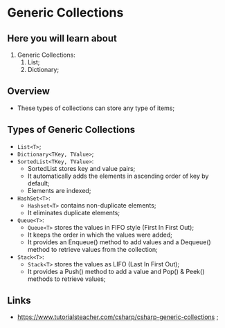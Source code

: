 # Generic Collections

## Here you will learn about

1. Generic Collections:
   1. List;
   2. Dictionary;

## Overview

- These types of collections can store any type of items;

## Types of Generic Collections

- `List<T>`;
- `Dictionary<TKey, TValue>`;
- `SortedList<TKey, TValue>`:
  - SortedList stores key and value pairs;
  - It automatically adds the elements in ascending order of key by default;
  - Elements are indexed;
- `HashSet<T>`:
  - `Hashset<T>` contains non-duplicate elements;
  - It eliminates duplicate elements;
- `Queue<T>`:
  - `Queue<T>` stores the values in FIFO style (First In First Out);
  - It keeps the order in which the values were added;
  - It provides an Enqueue() method to add values and a Dequeue() method to retrieve values from the collection;
- `Stack<T>`:
  - `Stack<T>` stores the values as LIFO (Last In First Out);
  - It provides a Push() method to add a value and Pop() & Peek() methods to retrieve values;

## Links

- <https://www.tutorialsteacher.com/csharp/csharp-generic-collections> ;
